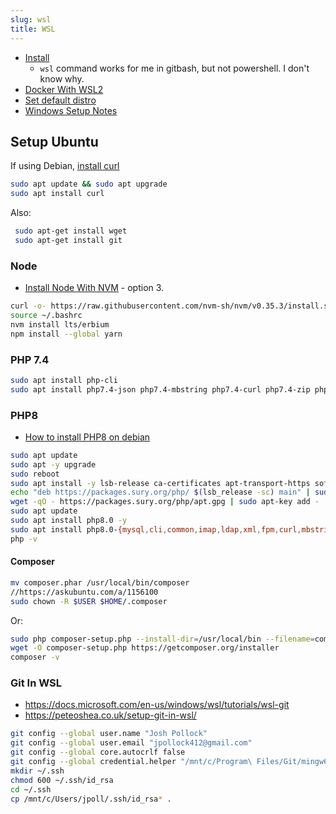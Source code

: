 ```yaml
---
slug: wsl
title: WSL
---
```


- [Install](https://docs.microsoft.com/en-us/windows/wsl/install-win10)
  - `wsl` command works for me in gitbash, but not powershell. I don't know why.
- [Docker With WSL2](https://docs.docker.com/docker-for-windows/wsl/)
- [Set default distro](https://winaero.com/set-default-wsl-linux-distro-windows-10/)
- [Windows Setup Notes](https://gist.github.com/Shelob9/0620208624d5d6fc62132f4b967df9c7)
  
## Setup Ubuntu

If using Debian, [install curl](https://www.cyberciti.biz/faq/howto-install-curl-command-on-debian-linux-using-apt-get/?__cf_chl_captcha_tk__=pmd_D_G0leeI9u751e9GZ34jC959kJTKWNYGSuWeIsLEESk-1629324863-0-gqNtZGzNAzujcnBszQj9)

```sh
sudo apt update && sudo apt upgrade
sudo apt install curl
```

Also: 

```sh
 sudo apt-get install wget
 sudo apt-get install git
```
### Node

- [Install Node With NVM](https://www.digitalocean.com/community/tutorials/how-to-install-node-js-on-ubuntu-20-04) - option 3.

```sh
curl -o- https://raw.githubusercontent.com/nvm-sh/nvm/v0.35.3/install.sh | bash
source ~/.bashrc
nvm install lts/erbium
npm install --global yarn
```

### PHP 7.4

```sh
sudo apt install php-cli
sudo apt install php7.4-json php7.4-mbstring php7.4-curl php7.4-zip php-simplexml

```

### PHP8
- [How to install PHP8 on debian](https://computingforgeeks.com/how-to-install-php-on-debian-linux/)

```sh
sudo apt update
sudo apt -y upgrade
sudo reboot
sudo apt install -y lsb-release ca-certificates apt-transport-https software-properties-common
echo "deb https://packages.sury.org/php/ $(lsb_release -sc) main" | sudo tee /etc/apt/sources.list.d/sury-php.list
wget -qO - https://packages.sury.org/php/apt.gpg | sudo apt-key add -
sudo apt update
sudo apt install php8.0 -y
sudo apt install php8.0-{mysql,cli,common,imap,ldap,xml,fpm,curl,mbstring,zip}
php -v

```

#### Composer

```sh
mv composer.phar /usr/local/bin/composer
//https://askubuntu.com/a/1156100
sudo chown -R $USER $HOME/.composer
```

Or:

```sh
sudo php composer-setup.php --install-dir=/usr/local/bin --filename=composer
wget -O composer-setup.php https://getcomposer.org/installer
composer -v
```

### Git In WSL

- https://docs.microsoft.com/en-us/windows/wsl/tutorials/wsl-git
- https://peteoshea.co.uk/setup-git-in-wsl/

```sh
git config --global user.name "Josh Pollock"
git config --global user.email "jpollock412@gmail.com"
git config --global core.autocrlf false
git config --global credential.helper "/mnt/c/Program\ Files/Git/mingw64/libexec/git-core/git-credential-manager.exe"
mkdir ~/.ssh
chmod 600 ~/.ssh/id_rsa
cd ~/.ssh
cp /mnt/c/Users/jpoll/.ssh/id_rsa* .

```
